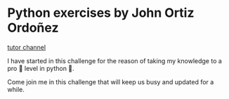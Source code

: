# Python exercises by John Ortiz Ordoñez

[tutor channel](https://www.youtube.com/user/iFhernd)

I have started in this challenge for the reason of taking my knowledge to a pro 💪 level in python 🐍.

Come join me in this challenge that will keep us busy and updated for a while.

